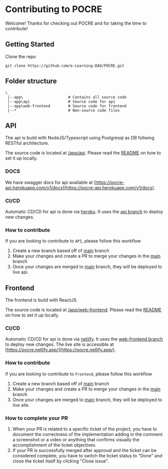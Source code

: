 # Contributing to POCRE
Welcome! Thanks for checking out POCRE and for taking the time to contribute!

## Getting Started
Clone the repo
```
git clone https://github.com/e-Learning-DAO/POCRE.git
```

## Folder structure
```
\
 |--app\                    # Contains all source code
 |--app\api                 # Source code for api
 |--app\web-frontend        # Source code for frontend
 |--*                       # Non-source code files
```

## API
The api is build with NodeJS/Typescript using Postgresql as DB follwing RESTful architecture. 

The source code is located at [/app/api](/app/api/). Please read the [README](/app/api/README.md) on how to set it up locally.

### DOCS
We have swagger docs for api available at [https://pocre-api.herokuapp.com/v1/docs](https://pocre-api.herokuapp.com/v1/docs).

### CI/CD
Automatic CD/CD for api is done via [heroku](https://heroku.com). It uses the [api branch](https://github.com/e-Learning-DAO/POCRE/tree/api) to deploy new changes.

### How to contribute
If you are looking to contribute to `API`, please follow this workflow

1. Create a new branch based off of [main](https://github.com/e-Learning-DAO/POCRE/tree/main) branch
2. Make your changes and create a PR to merge your changes in the [main](https://github.com/e-Learning-DAO/POCRE/tree/main) branch
3. Once your changes are merged to [main](https://github.com/e-Learning-DAO/POCRE/tree/main) branch, they will be deployed to live api.

## Frontend
The frontend is build with ReactJS.

The source code is located at [/app/web-frontend](/app/web-frontend/). Please read the [README](/app/web-frontend/README.md) on how to set it up locally.

### CI/CD
Automatic CD/CD for api is done via [netlify](https://netlify.com). It uses the [web-frontend branch](https://github.com/e-Learning-DAO/POCRE/tree/web-frontend) to deploy new changes. The live site is accessible at [https://pocre.netlify.app/](https://pocre.netlify.app/).

### How to contribute
If you are looking to contribute to `Frontend`, please follow this workflow

1. Create a new branch based off of [main](https://github.com/e-Learning-DAO/POCRE/tree/main) branch
2. Make your changes and create a PR to merge your changes in the [main](https://github.com/e-Learning-DAO/POCRE/tree/main) branch
3. Once your changes are merged to [main](https://github.com/e-Learning-DAO/POCRE/tree/main) branch, they will be deployed to live site.

### How to complete your PR
1. When your PR is related to a specific ticket of the project, you have to document the correctness of the implementation adding in the comment a screenshot or a video or anything that confirms visually the accomplishment of the ticket objectives.
2. If your PR is successfully merged after approval and the ticket can be considered complete, you have to switch the ticket status to "Done" and close the ticket itself by clicking "Close issue".
